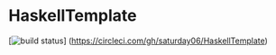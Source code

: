# HaskellTemplate

[![build status](https://circleci.com/gh/saturday06/HaskellTemplate.png?circle-token=3f4defa46a09eed7695e5bf1f52bb2b1e8764fff)]
(https://circleci.com/gh/saturday06/HaskellTemplate)
